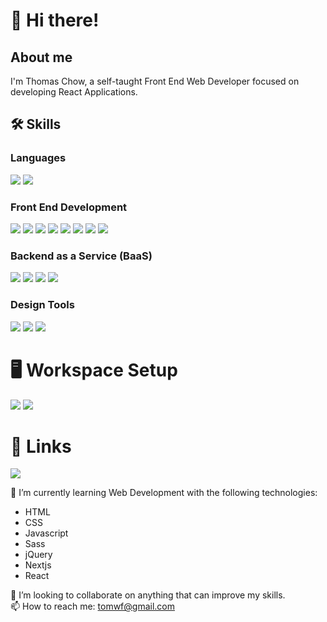 
# 👋 Hi there!
## About me

I'm Thomas Chow, a self-taught Front End Web Developer focused on developing React Applications.

## 🛠 Skills

### Languages
![](https://img.shields.io/badge/JAVASCRIPT-555555?logo=Javascript&logoColor=F7DF1E&style=for-the-badge)
![](https://img.shields.io/badge/PYTHON-3776AB?logo=Python&logoColor=white&style=for-the-badge)

### Front End Development
![](https://img.shields.io/badge/NEXT.JS-000000?logo=Next.js&logoColor=white&style=for-the-badge)
![](https://img.shields.io/badge/REACT-555555?logo=React&logoColor=61DAFB&style=for-the-badge)
![](https://img.shields.io/badge/CHAKRA%20UI-319795?logo=Chakra%20UI&logoColor=white&style=for-the-badge)
![](https://img.shields.io/badge/06B6D4%20CSS-w?logo=Tailwind%20CSS&logoColor=white&style=for-the-badge)
![](https://img.shields.io/badge/jQuery-0769AD?logo=jQuery&logoColor=white&style=for-the-badge)
![](https://img.shields.io/badge/Sass-CC6699?logo=Sass&logoColor=white&style=for-the-badge)
![](https://img.shields.io/badge/HTML-E34F26?logo=HTML5&logoColor=white&style=for-the-badge)
![](https://img.shields.io/badge/CSS-1572B6?logo=CSS3&logoColor=white&style=for-the-badge)

### Backend as a Service (BaaS)
![](https://img.shields.io/badge/Vercel-000000?logo=Vercel&logoColor=white&style=for-the-badge)
![](https://img.shields.io/badge/Netlify-00C7B7?logo=Netlify&logoColor=white&style=for-the-badge)
![](https://img.shields.io/badge/Firebase-555555?logo=Firebase&logoColor=FFCA28&style=for-the-badge)
![](https://img.shields.io/badge/Heroku-430098?logo=Heroku&logoColor=white&style=for-the-badge)

### Design Tools
![](https://img.shields.io/badge/Inkscape-000000?logo=Inkscape&logoColor=white&style=for-the-badge)
![](https://img.shields.io/badge/Figma-F24E1E?logo=Figma&logoColor=white&style=for-the-badge)
![](https://img.shields.io/badge/Canva-00C4CC?logo=Canva&logoColor=white&style=for-the-badge)

# 🖥 Workspace Setup
![](https://img.shields.io/badge/MACOS-000000?logo=Apple&logoColor=white&style=for-the-badge)
![](https://img.shields.io/badge/VIM-019733?logo=Vim&logoColor=white&style=for-the-badge)


# 🔗 Links
![](https://img.shields.io/badge/GMAIL-w?link=mailto:tomwf@gmail.com&link=mailto:tomwf@gmail.com&logo=Gmail&logoColor=white&color=EA4335&style=for-the-badge)

🌱 I’m currently learning Web Development with the following technologies:
- HTML
- CSS
- Javascript
- Sass
- jQuery
- Nextjs
- React

💞️ I’m looking to collaborate on anything that can improve my skills.  
📫 How to reach me: tomwf@gmail.com  

<!---
tomwf/tomwf is a ✨ special ✨ repository because its `README.md` (this file) appears on your GitHub profile.
You can click the Preview link to take a look at your changes.
--->
